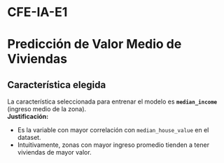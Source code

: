 # CFE-IA-E1

# Predicción de Valor Medio de Viviendas

## Característica elegida
La característica seleccionada para entrenar el modelo es **`median_income`** (ingreso medio de la zona).  
**Justificación:**  
- Es la variable con mayor correlación con `median_house_value` en el dataset.  
- Intuitivamente, zonas con mayor ingreso promedio tienden a tener viviendas de mayor valor.

